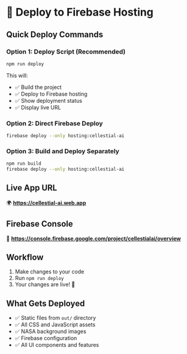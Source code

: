 # 🚀 Deploy to Firebase Hosting

## Quick Deploy Commands

### Option 1: Deploy Script (Recommended)
```bash
npm run deploy
```
This will:
- ✅ Build the project
- ✅ Deploy to Firebase hosting
- ✅ Show deployment status
- ✅ Display live URL

### Option 2: Direct Firebase Deploy
```bash
firebase deploy --only hosting:cellestial-ai
```

### Option 3: Build and Deploy Separately
```bash
npm run build
firebase deploy --only hosting:cellestial-ai
```

## Live App URL
🌍 **https://cellestial-ai.web.app**

## Firebase Console
🔧 **https://console.firebase.google.com/project/cellestialai/overview**

## Workflow
1. Make changes to your code
2. Run `npm run deploy`
3. Your changes are live! 🎉

## What Gets Deployed
- ✅ Static files from `out/` directory
- ✅ All CSS and JavaScript assets
- ✅ NASA background images
- ✅ Firebase configuration
- ✅ All UI components and features
